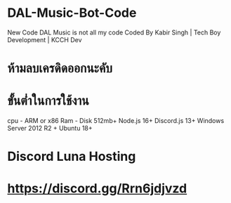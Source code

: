 # DAL-Music-Bot-Code
New Code DAL Music is not all my code
Coded By Kabir Singh | Tech Boy Development | KCCH Dev


# ห้ามลบเครดิดออกนะคับ


# ขั้นต่ำในการใช้งาน
cpu - ARM or x86
Ram -
Disk 512mb+
Node.js 16+
Discord.js 13+
Windows Server 2012 R2 +
Ubuntu 18+


# Discord Luna Hosting
# https://discord.gg/Rrn6jdjvzd

